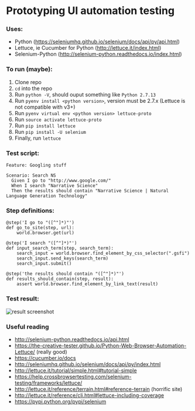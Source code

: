 # Prototyping UI automation testing

### Uses: 
* Python (https://seleniumhq.github.io/selenium/docs/api/py/api.html)
* Lettuce, ie Cucumber for Python (http://lettuce.it/index.html) 
* Selenium-Python (http://selenium-python.readthedocs.io/index.html)

### To run (maybe):
1. Clone repo
2. `cd` into the repo
3. Run `python -V`, should ouput something like `Python 2.7.13`
4. Run `pyenv install <python version>`, version must be 2.7.x (Lettuce is not compatible with v3+)
5. Run `pyenv virtual env <python version> lettuce-proto`
6. Run `source activate lettuce-proto`
7. Run `pip install lettuce`
8. Run `pip install -U selenium`
9. Finally, run  `lettuce`

### Test script:
```
Feature: Googling stuff

Scenario: Search NS
  Given I go to "http://www.google.com/"
  When I search "Narrative Science"
  Then the results should contain "Narrative Science | Natural Language Generation Technology"
```

### Step definitions:
```
@step('I go to "([^"]*)"')
def go_to_site(step, url):
    world.browser.get(url)

@step('I search "([^"]*)"')
def input_search_term(step, search_term):
    search_input = world.browser.find_element_by_css_selector(".gsfi")
    search_input.send_keys(search_term)
    search_input.submit()

@step('the results should contain "([^"]*)"')
def results_should_contain(step, result):
    assert world.browser.find_element_by_link_text(result)
```
### Test result:
![result screenshot](https://github.com/ns-ckao/auto-proto/blob/master/lib/results.png)

### Useful reading
* http://selenium-python.readthedocs.io/api.html
* https://the-creative-tester.github.io/Python-Web-Browser-Automation-Lettuce/ (really good)
* https://cucumber.io/docs
* http://seleniumhq.github.io/selenium/docs/api/py/index.html
* http://lettuce.it/tutorial/simple.html#tutorial-simple
* https://help.crossbrowsertesting.com/selenium-testing/frameworks/lettuce/
* http://lettuce.it/reference/terrain.html#reference-terrain (horrific site)
* http://lettuce.it/reference/cli.html#lettuce-including-coverage
* https://pypi.python.org/pypi/selenium


